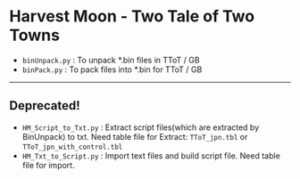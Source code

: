 # Harvest Moon - Two Tale of Two Towns

* `binUnpack.py` : To unpack *.bin files in TToT / GB
* `binPack.py` : To pack files into *.bin for TToT / GB

---
## Deprecated!

* `HM_Script_to_Txt.py` : Extract script files(which are extracted by BinUnpack) to txt. Need table file for Extract: `TToT_jpn.tbl` or `TToT_jpn_with_control.tbl`
* `HM_Txt_to_Script.py` : Import text files and build script file. Need table file for import.